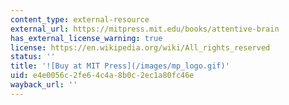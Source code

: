 ```yaml
---
content_type: external-resource
external_url: https://mitpress.mit.edu/books/attentive-brain
has_external_license_warning: true
license: https://en.wikipedia.org/wiki/All_rights_reserved
status: ''
title: '![Buy at MIT Press](/images/mp_logo.gif)'
uid: e4e0056c-2fe6-4c4a-8b0c-2ec1a80fc46e
wayback_url: ''
---
```

